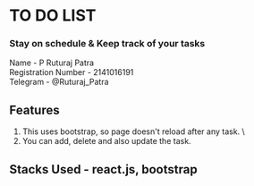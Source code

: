 # TO DO LIST 
### Stay on schedule & Keep track of your tasks

Name - P Ruturaj Patra \
Registration Number - 2141016191 \
Telegram - @Ruturaj_Patra 

## Features
1. This uses bootstrap, so page doesn't reload after any task. \
2. You can add, delete and also update the task. 
## Stacks Used - react.js, bootstrap
